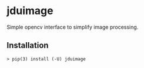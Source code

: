 # jduimage

Simple opencv interface to simplify image processing.

## Installation

``` console
> pip(3) install (-U) jduimage
```
